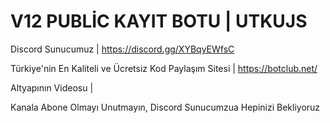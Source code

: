 # V12 PUBLİC KAYIT BOTU | UTKUJS
Discord Sunucumuz | https://discord.gg/XYBqyEWfsC

Türkiye'nin En Kaliteli ve Ücretsiz Kod Paylaşım Sitesi | https://botclub.net/

Altyapının Videosu |

Kanala Abone Olmayı Unutmayın, Discord Sunucumzua Hepinizi Bekliyoruz


